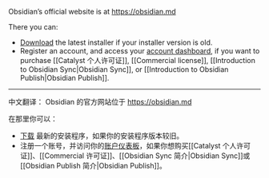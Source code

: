 Obsidian’s official website is at https://obsidian.md

There you can:

- [Download](https://obsidian.md/download) the latest installer if your installer version is old.
- Register an account, and access your [account dashboard](https://obsidian.md/account), if you want to purchase [[Catalyst 个人许可证]], [[Commercial license]], [[Introduction to Obsidian Sync|Obsidian Sync]], or [[Introduction to Obsidian Publish|Obsidian Publish]].


---

中文翻译：
Obsidian 的官方网站位于 https://obsidian.md

在那里你可以：

- [下载](https://obsidian.md/download) 最新的安装程序，如果你的安装程序版本较旧。
- 注册一个账号，并访问你的[账户仪表板](https://obsidian.md/account)，如果你想购买[[Catalyst 个人许可证]]、[[Commercial 许可证]]、[[Obsidian Sync 简介|Obsidian Sync]]或[[Obsidian Publish 简介|Obsidian Publish]]。
